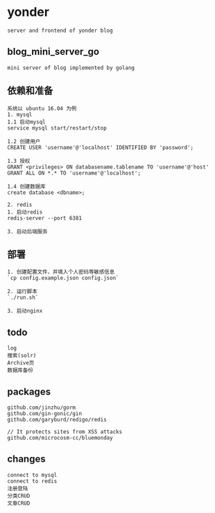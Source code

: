 # yonder
    server and frontend of yonder blog 

## blog_mini_server_go
    mini server of blog implemented by golang

## 依赖和准备
    系统以 ubuntu 16.04 为例
    1. mysql
    1.1 启动mysql
    service mysql start/restart/stop

    1.2 创建用户
    CREATE USER 'username'@'localhost' IDENTIFIED BY 'password'; 

    1.3 授权
    GRANT <privileges> ON databasename.tablename TO 'username'@'host'
    GRANT ALL ON *.* TO 'username'@'localhost';

    1.4 创建数据库
    create database <dbname>;

    2. redis
    1. 启动redis
    redis-server --port 6381 
    
    3. 启动后端服务



## 部署

    1. 创建配置文件，并填入个人密码等敏感信息
    `cp config.example.json config.json`
    
    2. 运行脚本
    `./run.sh`

    3. 启动nginx
    
    
## todo
    log 
    搜索(solr)
    Archive页
    数据库备份

## packages
    github.com/jinzhu/gorm
    github.com/gin-gonic/gin
    github.com/garyburd/redigo/redis

    // It protects sites from XSS attacks
    github.com/microcosm-cc/bluemonday

## changes
    connect to mysql
    connect to redis
    注册登陆
    分类CRUD
    文章CRUD
